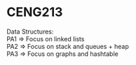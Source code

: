 # CENG213
Data Structures:  
PA1 => Focus on linked lists  
PA2 => Focus on stack and queues + heap  
PA3 => Focus on graphs and hashtable  
